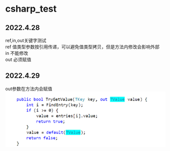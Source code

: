# csharp_test
2022.4.28
---------
ref,in,out关键字测试  
ref 值类型参数按引用传递，可以避免值类型拷贝，但是方法内修改会影响外部  
in  不能修改  
out 必须赋值

2022.4.29
---------
out参数在方法内会赋值
![img.png](img.png)